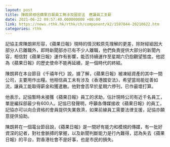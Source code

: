 ```yaml
---
layout: post
title: 陳朗昇相信蘋果日報員工無涉及國安法　應讓員工支薪
date: 2021-06-22 09:57:40.000000000 +08:00
link: https://news.rthk.hk/rthk/ch/component/k2/1597044-20210622.htm
categories: rthk
---
```


記協主席陳朗昇形容，《蘋果日報》現時的情況較原先理解的更差，除財經組因大部分人已離職外，即時新聞部亦已有不少人離職，他們負責提供大部分的新聞內容，相信對《蘋果日報》運作有影響，能否持續運作至星期六仍抱觀望態度。他認為《蘋果日報》的歷史使命不能再延續，是一個時代的終結。

陳朗昇在本台節目《千禧年代》說，據了解，《蘋果日報》被凍結資產的其中一間公司，主要用作出糧。他相信員工未有涉及《香港國安法》，希望當局能從善如流，讓員工能取得薪金和獲遣散。他對會否早於星期六停刊，已作最壞打算。

他表示，記協暫時未接獲《蘋果日報》員工的求助，估計現時公司有近千名員工，單是編採部最少有600人。記協已發聲明，呼籲各傳媒接收《蘋果日報》的員工，記協亦可以向合資格的會員提供失業救濟，如果前線員工需要法律支援，記協亦願意提供協助。

陳朗昇在一個電台節目說，《蘋果日報》是一間好有能力和模規的傳媒，有一批好資深的記者，對社會脈搏的掌握，以及新聞判斷能力是行內難得，認為失去《蘋果日報》的平台，對香港社會不是好事，也是市民的損失。
